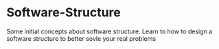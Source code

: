 # Software-Structure
Some initial concepts about software structure. Learn to how to design a software structure to better sovle your real problems 
